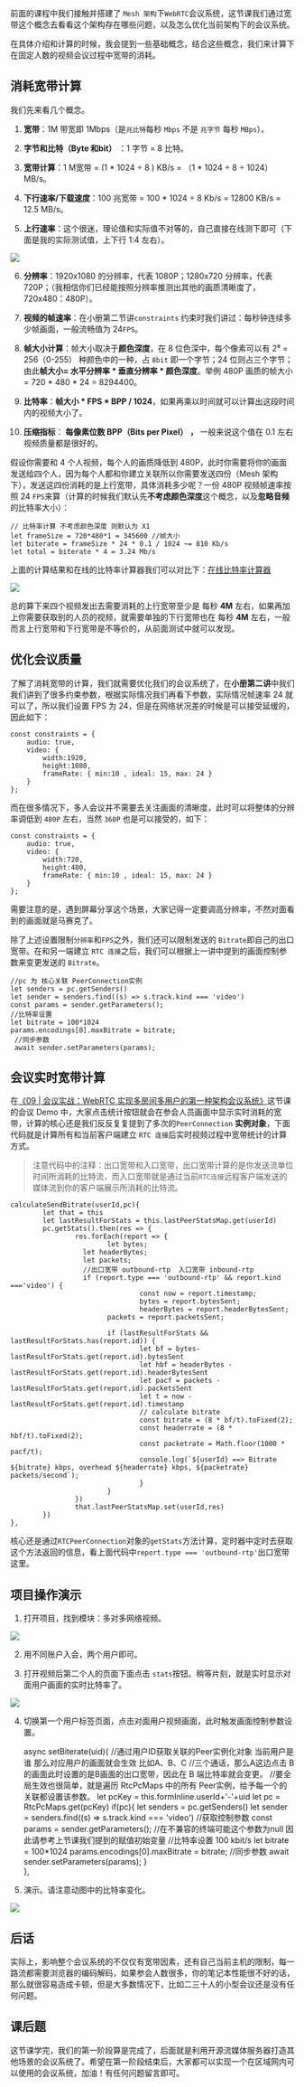 前面的课程中我们接触并搭建了 `Mesh 架构`下`WebRTC`会议系统，这节课我们通过宽带这个概念去看看这个架构存在哪些问题，以及怎么优化当前架构下的会议系统。

在具体介绍和计算的时候，我会提到一些基础概念，结合这些概念，我们来计算下在固定人数的视频会议过程中宽带的消耗。

消耗宽带计算
------

我们先来看几个概念。

1.  **宽带**：1M 带宽即 1Mbps（是`兆比特`每秒 `Mbps` 不是 `兆字节` 每秒 `MBps`）。

2.  **字节和比特（Byte 和bit）** ：1 字节 = 8 比特。

3.  **宽带计算**：1 M宽带 = (1 \* 1024 ÷ 8 ) KB/s = （1 \* 1024 ÷ 8 ÷ 1024）MB/s。

4.  **下行速率/下载速度**：100 兆宽带 = 100 \* 1024 ÷ 8 Kb/s = 12800 KB/s = 12.5 MB/s。

5.  **上行速率**：这个很迷，理论值和实际值不对等的，自己直接在线测下即可（下面是我的实际测试值，上下行 1:4 左右）。

![](https://p3-juejin.byteimg.com/tos-cn-i-k3u1fbpfcp/efc994aea01b48f5809e4cd4b8ad254e~tplv-k3u1fbpfcp-jj-mark:1600:0:0:0:q75.image#?w=1369&h=587&s=128201&e=png&b=2a2b43)

6.  **分辨率**：1920x1080 的分辨率，代表 1080P；1280x720 分辨率，代表 720P；（我相信你们已经能按照分辨率推测出其他的画质清晰度了，720x480：480P）。

7.  **视频的帧速率**：在小册第二节讲`constraints` 约束时我们讲过：每秒钟连续多少帧画面，一般流畅值为 24`FPS`。

8.  **帧大小计算**：帧大小取决于**颜色深度**，在 8 位色深中，每个像素可以有 2⁸ = 256（0-255） 种颜色中的一种，占 `8bit` 即一个字节；24 位则占三个字节；由此**帧大小= 水平分辨率 \* 垂直分辨率 \* 颜色深度**。举例 480P 画质的帧大小= 720 \* 480 \* 24 = 8294400。

9.  **比特率**：**帧大小 \* FPS \* BPP / 1024**，如果再乘以时间就可以计算出这段时间内的视频大小了。

10.  **压缩指标**： **每像素位数 BPP（Bits per Pixel）** **，** 一般来说这个值在 0.1 左右视频质量都是很好的。

假设你需要和 4 个人视频，每个人的画质降低到 480P，此时你需要将你的画面发送给四个人，因为每个人都和你建立关联所以你需要发送四份（Mesh 架构下），发送这四份消耗的是上行宽带，具体消耗多少呢？一份 480P 视频帧速率按照 24 `FPS`来算（计算的时候我们默认先**不考虑颜色深度**这个概念，以及**忽略音频**的比特率大小）：

    // 比特率计算 不考虑颜色深度 则默认为 X1
    let frameSize = 720*480*1 = 345600 //帧大小
    let biterate = frameSize * 24 * 0.1 / 1024 ~= 810 Kb/s
    let total = biterate * 4 = 3.24 Mb/s
    

上面的计算结果和在线的比特率计算器我们可以对比下：[在线比特率计算器](https://www.omnicalculator.com/other/streaming-bitrate "https://www.omnicalculator.com/other/streaming-bitrate")

![](https://p3-juejin.byteimg.com/tos-cn-i-k3u1fbpfcp/187575abbcda43088e2b96f0a2d77906~tplv-k3u1fbpfcp-jj-mark:1600:0:0:0:q75.image#?w=997&h=576&s=97999&e=png&b=fbfbfb)

总的算下来四个视频发出去需要消耗的上行宽带至少是 每秒 **4M** 左右，如果再加上你需要获取别的人员的视频，就需要单独的下行宽带也在 每秒 **4M** 左右，一般而言上行宽带和下行宽带是不等价的，从前面测试中就可以发现。

优化会议质量
------

了解了消耗宽带的计算，我们就需要优化我们的会议系统了，在**小册第二讲**中我们我们讲到了很多约束参数，根据实际情况我们再看下参数，实际情况帧速率 24 就可以了，所以我们设置 FPS 为 24，但是在网络状况差的时候是可以接受延缓的，因此如下：

    const constraints = {
        audio: true,
        video: {
            width:1920,
            height:1080,
            frameRate: { min:10 , ideal: 15, max: 24 }
        }
    };
    

而在很多情况下，多人会议并不需要去关注画面的清晰度，此时可以将整体的分辨率调低到 `480P` 左右，当然 `360P` 也是可以接受的，如下：

    const constraints = {
        audio: true,
        video: {
            width:720,
            height:480,
            frameRate: { min:10 , ideal: 15, max: 24 }
        }
    };
    

需要注意的是，遇到屏幕分享这个场景，大家记得一定要调高分辨率，不然对面看到的画面就是马赛克了。

除了上述设置限制`分辨率`和`FPS`之外，我们还可以限制发送的 `Bitrate`即自己的出口宽带。在和另一端建立 `RTC 连接`之后，我们可以根据上一讲中提到的画面控制参数来变更发送的 `Bitrate`。

    //pc 为 核心关联 PeerConnection实例 
    let senders = pc.getSenders()
    let sender = senders.find((s) => s.track.kind === 'video')
    const params = sender.getParameters();
    //比特率设置
    let bitrate = 100*1024
    params.encodings[0].maxBitrate = bitrate;
     //同步参数
     await sender.setParameters(params);
    

会议实时宽带计算
--------

在[《09 | 会议实战：WebRTC 实现多房间多用户的第一种架构会议系统》](https://juejin.cn/book/7168418382318927880/section/7172208545868283917?scrollMenuIndex=1 "https://juejin.cn/book/7168418382318927880/section/7172208545868283917?scrollMenuIndex=1")这节课的会议 Demo 中，大家点击统计按钮就会在参会人员画面中显示实时消耗的宽带，计算的核心还是我们反反复复提到了多次的`PeerConnection` **实例对象**，下面代码就是计算所有和当前客户端建立 `RTC 连接`后实时视频过程中宽带统计的计算方式。

> 注意代码中的注释：出口宽带和入口宽带，出口宽带计算的是你发送流单位时间所消耗的比特流，而入口宽带就是通过当前`RTC连接`远程客户端发送的媒体流到你的客户端展示所消耗的比特流。

    calculateSendBitrate(userId,pc){
            let that = this
            let lastResultForStats = this.lastPeerStatsMap.get(userId)
            pc.getStats().then(res => {
                    res.forEach(report => {
                            let bytes;
                      let headerBytes;
                      let packets;
                      //出口宽带 outbound-rtp  入口宽带 inbound-rtp
                      if (report.type === 'outbound-rtp' && report.kind ==='video') {
                                    const now = report.timestamp;
                                    bytes = report.bytesSent;
                                    headerBytes = report.headerBytesSent;
                            packets = report.packetsSent;
                                    
                            if (lastResultForStats && lastResultForStats.has(report.id)) {
                                    let bf = bytes-lastResultForStats.get(report.id).bytesSent
                                    let hbf = headerBytes - lastResultForStats.get(report.id).headerBytesSent
                                    let pacf = packets - lastResultForStats.get(report.id).packetsSent
                                    let t = now - lastResultForStats.get(report.id).timestamp
                                    // calculate bitrate
                                    const bitrate = (8 * bf/t).toFixed(2);
                                    const headerrate = (8 * hbf/t).toFixed(2);
                                    const packetrate = Math.floor(1000 * pacf/t);
                                    console.log(`${userId} ==> Bitrate ${bitrate} kbps, overhead ${headerrate} kbps, ${packetrate} packets/second`);
                                    }
                            }
                    })
                    that.lastPeerStatsMap.set(userId,res)
            })
    },
    

核心还是通过`RTCPeerConnection`对象的`getStats`方法计算，定时器中定时去获取这个方法返回的信息，看上面代码中`report.type === 'outbound-rtp'`出口宽带这里。

项目操作演示
------

1.  打开项目，找到模块：多对多网络视频。

![](https://p3-juejin.byteimg.com/tos-cn-i-k3u1fbpfcp/30b5f2b1f58e4be3bb94309ecc02dc08~tplv-k3u1fbpfcp-jj-mark:1600:0:0:0:q75.image#?w=1793&h=309&s=176499&e=png&b=95caff)

2.  用不同账户入会，两个用户即可。

3.  打开视频后第二个人的页面下面点击 `stats`按钮。稍等片刻，就是实时显示对面用户画面的实时比特率了。

![](https://p3-juejin.byteimg.com/tos-cn-i-k3u1fbpfcp/883fbbe97fe2478586366b9152f4da3b~tplv-k3u1fbpfcp-jj-mark:1600:0:0:0:q75.image#?w=1889&h=298&s=115327&e=png&b=ffffff)

4.  切换第一个用户标签页面，点击对面用户视频画面，此时触发画面控制参数设置。

    async setBiterate(uid){
        //通过用户ID获取关联的Peer实例化对象 当前用户是谁 那么对应用户的画面就会生效 比如A、B、C
        //三个通话，那么A这边点击 B 的画面此时设置的是B画面的出口宽带，因此在 B 端比特率就会变更。
        //要全局生效也很简单，就是遍历 RtcPcMaps 中的所有 Peer实例，给予每一个的关联都设置该参数。
        let pcKey = this.formInline.userId+'-'+uid
        let pc = RtcPcMaps.get(pcKey)
        if(pc){
                let senders = pc.getSenders()
                let sender = senders.find((s) => s.track.kind === 'video')
                //获取控制参数
                const params = sender.getParameters();
                //在不兼容的终端可能这个参数为null 因此请参考上节课我们提到的赋值初始变量
                //比特率设置 100 kbit/s
                let bitrate = 100*1024
                params.encodings[0].maxBitrate = bitrate;
                 //同步参数
                await sender.setParameters(params);
        }        
    },
    

5.  演示。请注意动图中的比特率变化。

![](https://p3-juejin.byteimg.com/tos-cn-i-k3u1fbpfcp/ba9646753c264e3e93749a7aed039d3f~tplv-k3u1fbpfcp-jj-mark:1600:0:0:0:q75.image#?w=1912&h=824&s=6737192&e=gif&f=255&b=faf9f6)

后话
--

实际上，影响整个会议系统的不仅仅有宽带因素，还有自己当前主机的限制，每一路流都需要浏览器的编码解码，如果参会人数很多，你的笔记本性能很不好的话，那么就很容易造成卡顿，但是大多数情况下，比如二三十人的小型会议还是没有任何问题。

课后题
---

这节课学完，我们的第一阶段算是完成了，后面就是利用开源流媒体服务器打造其他场景的会议系统了。希望在第一阶段结束后，大家都可以实现一个在区域网内可以使用的会议系统，加油！有任何问题留言即可。
